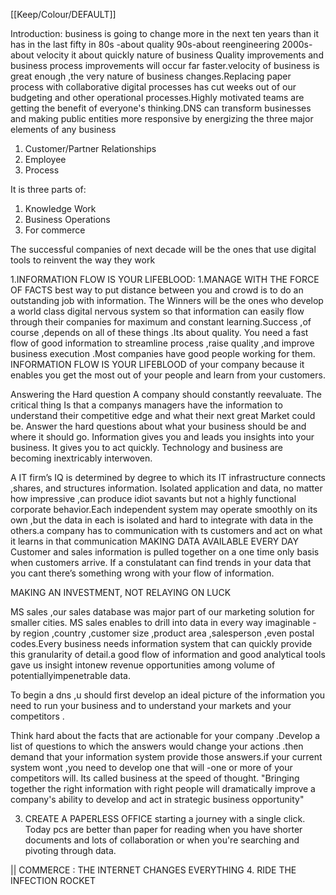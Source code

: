 [[Keep/Colour/DEFAULT]] 

Introduction:
                  business is going  to change more in the next ten years than it has in the last fifty
in 80s -about quality
90s-about reengineering
2000s- about velocity
it about quickly nature of business
Quality improvements and business process improvements will  occur far faster.velocity of business is great enough ,the very nature of business changes.Replacing paper process with collaborative digital processes has cut weeks out of our budgeting and other operational processes.Highly motivated teams are getting the benefit of everyone's thinking.DNS can transform businesses and making public entities more responsive by energizing the three major elements of any business
1. Customer/Partner Relationships 
2. Employee
3. Process


It is three parts of:
1. Knowledge Work
2. Business Operations
3. For commerce
 
The successful companies of next decade will be the ones that use digital tools to reinvent the way they work



1.INFORMATION FLOW IS YOUR LIFEBLOOD:
       1.MANAGE WITH THE FORCE OF FACTS
best way to put distance between you and crowd  is to do an outstanding job with information.
The Winners will be the ones who develop a world class digital nervous system so that information can easily flow through their companies for maximum and constant learning.Success ,of course ,depends on all of these things .Its about quality.
You need a fast flow of good information to streamline process ,raise quality ,and improve business execution .Most companies have good people working for them.
INFORMATION FLOW IS YOUR LIFEBLOOD of your company because it enables you get the most out of your people and learn from your customers.



Answering the Hard question
A company should constantly reevaluate. The critical thing Is that  a companys managers have the information to understand their competitive edge and what their next great Market could be. Answer the hard questions about what your business should be and where it should go. Information gives you and leads you insights into your business. It gives you to act quickly.
Technology and business are becoming inextricably interwoven.












 A IT firm’s IQ is determined by degree to which its IT infrastructure connects ,shares, and structures information. Isolated application and data, no matter how impressive ,can produce idiot savants but not a highly functional corporate behavior.Each independent system may operate smoothly on its own ,but the data in each is isolated and hard to integrate with data in the others.a company has to communication with ts customers and act on what it learns in that communication
MAKING DATA AVAILABLE EVERY DAY
Customer and sales information is pulled together on a one time only basis when customers arrive.
If  a constulatant can find trends in your data that you cant there’s something wrong with your flow of information.

MAKING AN INVESTMENT, NOT RELAYING ON LUCK

MS sales ,our sales database was major part of our marketing solution for smaller cities.
MS sales enables to drill into data in every way imaginable -by region ,country ,customer size ,product area ,salesperson ,even postal codes.Every business needs information system that can quickly provide this granularity of detail.a good flow of information and good analytical tools gave us insight intonew revenue opportunities among volume of  potentiallyimpenetrable data.

To begin a dns ,u should first develop an ideal picture of the information you need to run your business and to understand your markets and your competitors .

Think hard about the facts that are actionable for your company .Develop a list of questions to which the answers would change your actions .then demand that your information system provide those answers.if your current system wont ,you need to develop one that will -one or more of your competitors will.
Its called business at the speed of thought.
"Bringing together the right information with right people will dramatically improve a company's ability to develop and act in strategic business opportunity"

3. CREATE A PAPERLESS OFFICE
 starting a journey with a single click. Today pcs are better than paper for reading when you have shorter documents and lots of collaboration or when you're searching and pivoting through data.



|| COMMERCE : THE INTERNET CHANGES EVERYTHING
4. RIDE THE INFECTION ROCKET
 









